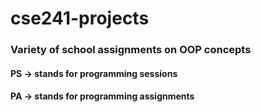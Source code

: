 # cse241-projects

### Variety of school assignments on OOP concepts

#### PS -> stands for programming sessions
#### PA -> stands for programming assignments

